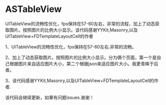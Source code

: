 # ASTableView
UITableView的流畅性优化，fps保持在57-60左右，非常的流程，加上了动态获取图片。按照图片的比例大小显示。该代码感谢YYKit,Masonry,以及UITableView+FDTemplateLayoutCell的作者
> 
1、UITableView的流畅性优化，fps保持在57-60左右.非常的流畅。
> 
2、加上了动态获取图片。按照图片的比例大小显示。分为俩个页面，第一个是自己根据图片来自适应图片大小，第二个根据json来适应图片大小。我更青睐于后者。
> 
3、该代码感谢YYKit,Masonry,以及UITableView+FDTemplateLayoutCell的作者.
> 

该代码会继续更新，如果有问题issues.谢谢！
